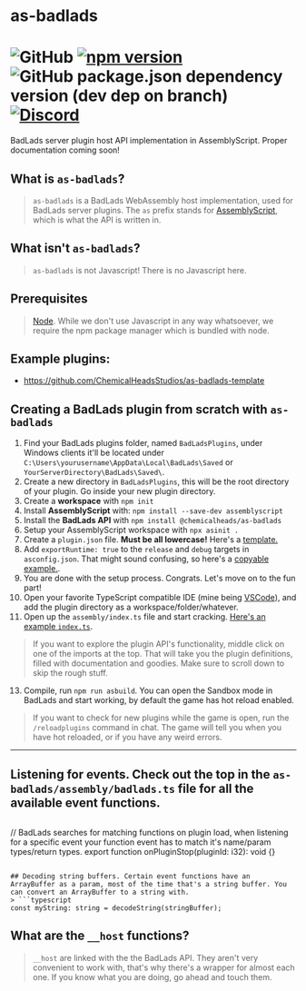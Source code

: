 # as-badlads
![GitHub](https://img.shields.io/github/license/chemicalheadsstudios/as-badlads)
[![npm version](https://badge.fury.io/js/%40chemicalheads%2Fas-badlads.svg)](https://badge.fury.io/js/%40chemicalheads%2Fas-badlads)
![GitHub package.json dependency version (dev dep on branch)](https://img.shields.io/github/package-json/dependency-version/chemicalheadsstudios/as-badlads/dev/assemblyscript)
[![Discord](https://img.shields.io/discord/597143319314694144.svg?label=&logo=discord&logoColor=ffffff&color=7389D8&labelColor=6A7EC2)](https://discord.gg/hqZVQmm)
===
BadLads server plugin host API implementation in AssemblyScript. Proper documentation coming soon! 

## What is `as-badlads`?
> `as-badlads` is a BadLads WebAssembly host implementation, used for BadLads server plugins. The `as` prefix stands for [AssemblyScript](assemblyscript.org/), which is what the API is written in.

## What isn't `as-badlads`?
> `as-badlads` is not Javascript! There is no Javascript here. 

## Prerequisites
> [Node](https://nodejs.org/en/). While we don't use Javascript in any way whatsoever, we require the npm package manager which is bundled with node.

## Example plugins:
* https://github.com/ChemicalHeadsStudios/as-badlads-template

## Creating a BadLads plugin from scratch with `as-badlads`
1. Find your BadLads plugins folder, named `BadLadsPlugins`, under Windows clients it'll be located under `C:\Users\yourusername\AppData\Local\BadLads\Saved` or `YourServerDirectory\BadLads\Saved\`. 
2. Create a new directory in `BadLadsPlugins`, this will be the root directory of your plugin. Go inside your new plugin directory.
3. Create a **workspace** with `npm init`
4. Install **AssemblyScript** with: `npm install --save-dev assemblyscript`
5. Install the **BadLads API** with `npm install @chemicalheads/as-badlads`
6. Setup your AssemblyScript workspace with `npx asinit .`
7. Create a `plugin.json` file. **Must be all lowercase!** Here's a [template.](https://gist.githubusercontent.com/MarkJGx/a67a1b400aa998086e08d9acf17c12ef/raw/35e5d2475ff153b3e7db31783be5b42c28fe6cb1/plugin.json)
8. Add `exportRuntime: true` to the `release` and `debug` targets in `asconfig.json`. That might sound confusing, so here's a [copyable example.](https://gist.githubusercontent.com/MarkJGx/f0e8f0aa12aef48f1dfb74a8dce34472/raw/3e8fca7853f8a65a00eedb92a7acc641e7503247/asconfig.json).
9. You are done with the setup process. Congrats. Let's move on to the fun part!
10. Open your favorite TypeScript compatible IDE (mine being [VSCode](https://code.visualstudio.com/)), and add the plugin directory as a workspace/folder/whatever.
11. Open up the `assembly/index.ts` file and start cracking. [Here's an example `index.ts`](https://gist.githubusercontent.com/MarkJGx/b13603d892ba6dfc3d372745f7092082/raw/ba378e511ab4bdb09f49f8db94a782f24197e7f2/index.ts). 
> If you want to explore the plugin API's functionality, middle click on one of the imports at the top. That will take you the plugin definitions, filled with documentation and goodies. Make sure to scroll down to skip the rough stuff.
13. Compile, run `npm run asbuild`. You can open the Sandbox mode in BadLads and start working, by default the game has hot reload enabled.
> If you want to check for new plugins while the game is open, run the `/reloadplugins` command in chat. The game will tell you when you have hot reloaded, or if you have any weird errors.

***

## Listening for events. Check out the top in the `as-badlads/assembly/badlads.ts` file for all the available event functions. 
> ```typescript
// BadLads searches for matching functions on plugin load, when listening for a specific event your function event has to match it's name/param types/return types.
export function onPluginStop(pluginId: i32): void {} 
```

## Decoding string buffers. Certain event functions have an ArrayBuffer as a param, most of the time that's a string buffer. You can convert an ArrayBuffer to a string with.
> ```typescript
const myString: string = decodeString(stringBuffer);
```

## What are the `__host` functions?
> `__host` are linked with the the BadLads API. They aren't very convenient to work with, that's why there's a wrapper for almost each one. If you know what you are doing, go ahead and touch them.
